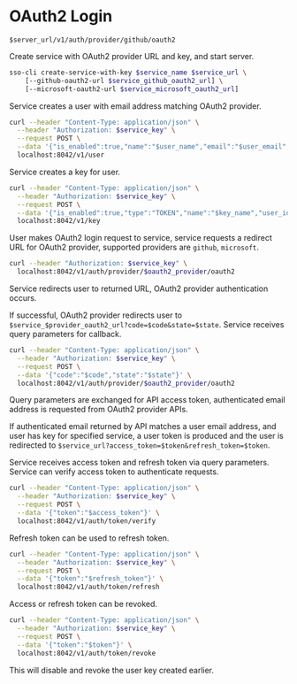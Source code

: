 # OAuth2 Login

`$server_url/v1/auth/provider/github/oauth2`

Create service with OAuth2 provider URL and key, and start server.

```bash
sso-cli create-service-with-key $service_name $service_url \
    [--github-oauth2-url $service_github_oauth2_url] \
    [--microsoft-oauth2-url $service_microsoft_oauth2_url]
```

Service creates a user with email address matching OAuth2 provider.

```bash
curl --header "Content-Type: application/json" \
  --header "Authorization: $service_key" \
  --request POST \
  --data '{"is_enabled":true,"name":"$user_name","email":"$user_email","locale":"en","timezone":"Etc/UTC"}' \
  localhost:8042/v1/user
```

Service creates a key for user.

```bash
curl --header "Content-Type: application/json" \
  --header "Authorization: $service_key" \
  --request POST \
  --data '{"is_enabled":true,"type":"TOKEN","name":"$key_name","user_id":"$user_id"}' \
  localhost:8042/v1/key
```

User makes OAuth2 login request to service, service requests a redirect URL for OAuth2 provider, supported providers are `github`, `microsoft`.

```bash
curl --header "Authorization: $service_key" \
  localhost:8042/v1/auth/provider/$oauth2_provider/oauth2
```

Service redirects user to returned URL, OAuth2 provider authentication occurs.

If successful, OAuth2 provider redirects user to `$service_$provider_oauth2_url?code=$code&state=$state`. Service receives query parameters for callback.

```bash
curl --header "Content-Type: application/json" \
  --header "Authorization: $service_key" \
  --request POST \
  --data '{"code":"$code","state":"$state"}' \
  localhost:8042/v1/auth/provider/$oauth2_provider/oauth2
```

Query parameters are exchanged for API access token, authenticated email address is requested from OAuth2 provider APIs.

If authenticated email returned by API matches a user email address, and user has key for specified service, a user token is produced and the user is redirected to `$service_url?access_token=$token&refresh_token=$token`.

Service receives access token and refresh token via query parameters. Service can verify access token to authenticate requests.

```bash
curl --header "Content-Type: application/json" \
  --header "Authorization: $service_key" \
  --request POST \
  --data '{"token":"$access_token"}' \
  localhost:8042/v1/auth/token/verify
```

Refresh token can be used to refresh token.

```bash
curl --header "Content-Type: application/json" \
  --header "Authorization: $service_key" \
  --request POST \
  --data '{"token":"$refresh_token"}' \
  localhost:8042/v1/auth/token/refresh
```

Access or refresh token can be revoked.

```bash
curl --header "Content-Type: application/json" \
  --header "Authorization: $service_key" \
  --request POST \
  --data '{"token":"$token"}' \
  localhost:8042/v1/auth/token/revoke
```

This will disable and revoke the user key created earlier.
